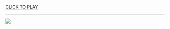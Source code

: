 
<a href="https://premium76.site?title=snakes_and_ladders_game&ref=12M">CLICK TO PLAY</a></h3>
<hr>

<a href="https://premium76.site?title=snakes_and_ladders_game&ref=12M"><img src="https://clearcache.store/games.png"></a>



